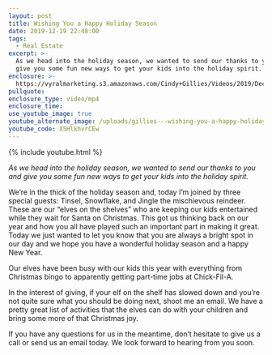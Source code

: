 ```yaml
---
layout: post
title: Wishing You a Happy Holiday Season
date: 2019-12-19 22:48:00
tags:
  - Real Estate
excerpt: >-
  As we head into the holiday season, we wanted to send our thanks to you and
  give you some fun new ways to get your kids into the holiday spirit.
enclosure: >-
  https://vyralmarketing.s3.amazonaws.com/Cindy+Gillies/Videos/2019/December/Wishing+You+a+Happy+Holiday+Season.mp4
pullquote:
enclosure_type: video/mp4
enclosure_time:
use_youtube_image: true
youtube_alternate_image: /uploads/gillies---wishing-you-a-happy-holiday-season-youtube.jpg
youtube_code: X5HlkhvrCEw
---
```


{% include youtube.html %}

*As we head into the holiday season, we wanted to send our thanks to you and give you some fun new ways to get your kids into the holiday spirit.*

We’re in the thick of the holiday season and, today I’m joined by three special guests: Tinsel, Snowflake, and Jingle the mischievous reindeer. These are our “elves on the shelves” who are keeping our kids entertained while they wait for Santa on Christmas. This got us thinking back on our year and how you all have played such an important part in making it great. Today we just wanted to let you know that you are always a bright spot in our day and we hope you have a wonderful holiday season and a happy New Year.

Our elves have been busy with our kids this year with everything from Christmas bingo to apparently getting part-time jobs at Chick-Fil-A.

In the interest of giving, if your elf on the shelf has slowed down and you’re not quite sure what you should be doing next, shoot me an email. We have a pretty great list of activities that the elves can do with your children and bring some more of that Christmas joy.&nbsp;

If you have any questions for us in the meantime, don’t hesitate to give us a call or send us an email today. We look forward to hearing from you soon.